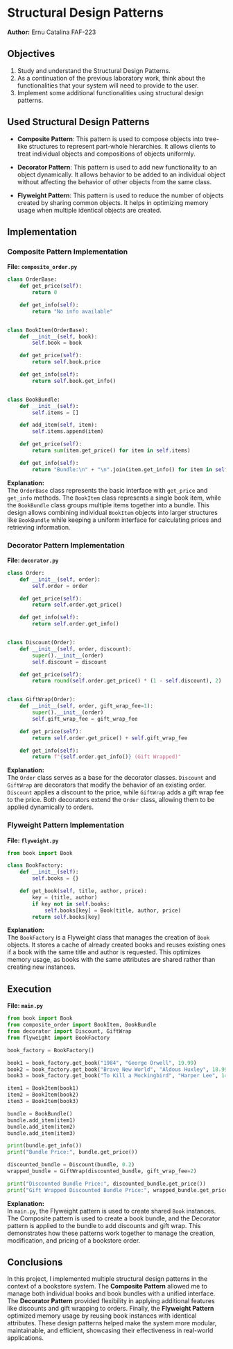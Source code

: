 # Structural Design Patterns

**Author:** Ernu Catalina FAF-223

## Objectives
1. Study and understand the Structural Design Patterns.
2. As a continuation of the previous laboratory work, think about the functionalities that your system will need to provide to the user.
3. Implement some additional functionalities using structural design patterns.

## Used Structural Design Patterns
- **Composite Pattern**: This pattern is used to compose objects into tree-like structures to represent part-whole hierarchies. It allows clients to treat individual objects and compositions of objects uniformly.

- **Decorator Pattern**: This pattern is used to add new functionality to an object dynamically. It allows behavior to be added to an individual object without affecting the behavior of other objects from the same class.

- **Flyweight Pattern**: This pattern is used to reduce the number of objects created by sharing common objects. It helps in optimizing memory usage when multiple identical objects are created.

## Implementation

### Composite Pattern Implementation

**File: `composite_order.py`**
```python
class OrderBase:
    def get_price(self):
        return 0

    def get_info(self):
        return "No info available"


class BookItem(OrderBase):
    def __init__(self, book):
        self.book = book

    def get_price(self):
        return self.book.price

    def get_info(self):
        return self.book.get_info()


class BookBundle:
    def __init__(self):
        self.items = []

    def add_item(self, item):
        self.items.append(item)

    def get_price(self):
        return sum(item.get_price() for item in self.items)

    def get_info(self):
        return "Bundle:\n" + "\n".join(item.get_info() for item in self.items)
```
**Explanation:**  
The `OrderBase` class represents the basic interface with `get_price` and `get_info` methods. The `BookItem` class represents a single book item, while the `BookBundle` class groups multiple items together into a bundle. This design allows combining individual `BookItem` objects into larger structures like `BookBundle` while keeping a uniform interface for calculating prices and retrieving information.

### Decorator Pattern Implementation

**File: `decorator.py`**
```python
class Order:
    def __init__(self, order):
        self.order = order

    def get_price(self):
        return self.order.get_price()

    def get_info(self):
        return self.order.get_info()


class Discount(Order):
    def __init__(self, order, discount):
        super().__init__(order)
        self.discount = discount

    def get_price(self):
        return round(self.order.get_price() * (1 - self.discount), 2)


class GiftWrap(Order):
    def __init__(self, order, gift_wrap_fee=1):
        super().__init__(order)
        self.gift_wrap_fee = gift_wrap_fee

    def get_price(self):
        return self.order.get_price() + self.gift_wrap_fee

    def get_info(self):
        return f"{self.order.get_info()} (Gift Wrapped)"
```
**Explanation:**  
The `Order` class serves as a base for the decorator classes. `Discount` and `GiftWrap` are decorators that modify the behavior of an existing order. `Discount` applies a discount to the price, while `GiftWrap` adds a gift wrap fee to the price. Both decorators extend the `Order` class, allowing them to be applied dynamically to orders.

### Flyweight Pattern Implementation

**File: `flyweight.py`**
```python
from book import Book

class BookFactory:
    def __init__(self):
        self.books = {}

    def get_book(self, title, author, price):
        key = (title, author)
        if key not in self.books:
            self.books[key] = Book(title, author, price)
        return self.books[key]
```
**Explanation:**  
The `BookFactory` is a Flyweight class that manages the creation of `Book` objects. It stores a cache of already created books and reuses existing ones if a book with the same title and author is requested. This optimizes memory usage, as books with the same attributes are shared rather than creating new instances.

## Execution

**File: `main.py`**
```python
from book import Book
from composite_order import BookItem, BookBundle
from decorator import Discount, GiftWrap
from flyweight import BookFactory

book_factory = BookFactory()

book1 = book_factory.get_book("1984", "George Orwell", 19.99)
book2 = book_factory.get_book("Brave New World", "Aldous Huxley", 18.99)
book3 = book_factory.get_book("To Kill a Mockingbird", "Harper Lee", 14.99)

item1 = BookItem(book1)
item2 = BookItem(book2)
item3 = BookItem(book3)

bundle = BookBundle()
bundle.add_item(item1)
bundle.add_item(item2)
bundle.add_item(item3)

print(bundle.get_info())
print("Bundle Price:", bundle.get_price())

discounted_bundle = Discount(bundle, 0.2)
wrapped_bundle = GiftWrap(discounted_bundle, gift_wrap_fee=2)

print("Discounted Bundle Price:", discounted_bundle.get_price())
print("Gift Wrapped Discounted Bundle Price:", wrapped_bundle.get_price())
```
**Explanation:**  
In `main.py`, the Flyweight pattern is used to create shared `Book` instances. The Composite pattern is used to create a book bundle, and the Decorator pattern is applied to the bundle to add discounts and gift wrap. This demonstrates how these patterns work together to manage the creation, modification, and pricing of a bookstore order.

## Conclusions
In this project, I implemented multiple structural design patterns in the context of a bookstore system. The **Composite Pattern** allowed me to manage both individual books and book bundles with a unified interface. The **Decorator Pattern** provided flexibility in applying additional features like discounts and gift wrapping to orders. Finally, the **Flyweight Pattern** optimized memory usage by reusing book instances with identical attributes. These design patterns helped make the system more modular, maintainable, and efficient, showcasing their effectiveness in real-world applications.